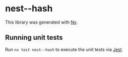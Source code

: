 # nest--hash

This library was generated with [Nx](https://nx.dev).

## Running unit tests

Run `nx test nest--hash` to execute the unit tests via [Jest](https://jestjs.io).
